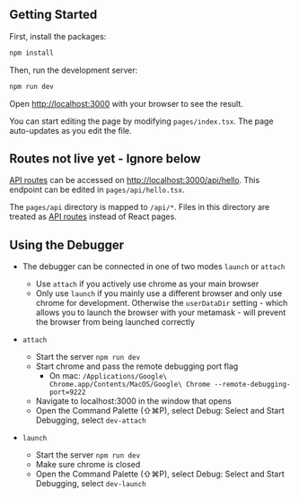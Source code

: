 ## Getting Started

First, install the packages:

```bash
npm install
```

Then, run the development server:

```bash
npm run dev
```

Open [http://localhost:3000](http://localhost:3000) with your browser to see the result.

You can start editing the page by modifying `pages/index.tsx`. The page auto-updates as you edit the file.

## Routes not live yet - Ignore below

[API routes](https://nextjs.org/docs/api-routes/introduction) can be accessed on [http://localhost:3000/api/hello](http://localhost:3000/api/hello). This endpoint can be edited in `pages/api/hello.tsx`.

The `pages/api` directory is mapped to `/api/*`. Files in this directory are treated as [API routes](https://nextjs.org/docs/api-routes/introduction) instead of React pages.

## Using the Debugger

- The debugger can be connected in one of two modes `launch` or `attach`

  - Use `attach` if you actively use chrome as your main browser
  - Only use `launch` if you mainly use a different browser and only use chrome for development. Otherwise the `userDataDir` setting - which allows you to launch the browser with your metamask - will prevent the browser from being launched correctly

- `attach`
  - Start the server `npm run dev`
  - Start chrome and pass the remote debugging port flag
    - On mac: `/Applications/Google\ Chrome.app/Contents/MacOS/Google\ Chrome --remote-debugging-port=9222`
  - Navigate to localhost:3000 in the window that opens
  - Open the Command Palette (⇧⌘P), select Debug: Select and Start Debugging, select `dev-attach`
- `launch`
  - Start the server `npm run dev`
  - Make sure chrome is closed
  - Open the Command Palette (⇧⌘P), select Debug: Select and Start Debugging, select `dev-launch`
